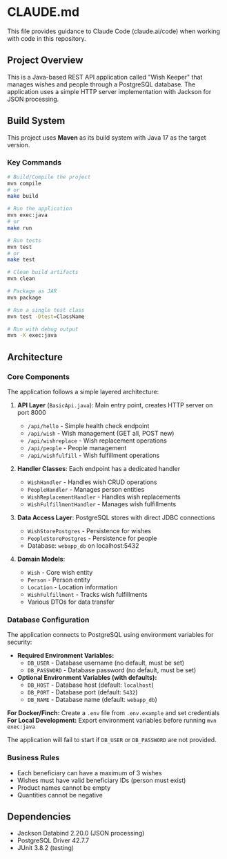 # CLAUDE.md

This file provides guidance to Claude Code (claude.ai/code) when working with code in this repository.

## Project Overview

This is a Java-based REST API application called "Wish Keeper" that manages wishes and people through a PostgreSQL database. The application uses a simple HTTP server implementation with Jackson for JSON processing.

## Build System

This project uses **Maven** as its build system with Java 17 as the target version.

### Key Commands

```bash
# Build/Compile the project
mvn compile
# or
make build

# Run the application
mvn exec:java
# or
make run

# Run tests
mvn test
# or
make test

# Clean build artifacts
mvn clean

# Package as JAR
mvn package

# Run a single test class
mvn test -Dtest=ClassName

# Run with debug output
mvn -X exec:java
```

## Architecture

### Core Components

The application follows a simple layered architecture:

1. **API Layer** (`BasicApi.java`): Main entry point, creates HTTP server on port 8000
   - `/api/hello` - Simple health check endpoint
   - `/api/wish` - Wish management (GET all, POST new)
   - `/api/wishreplace` - Wish replacement operations
   - `/api/people` - People management
   - `/api/wishfulfill` - Wish fulfillment operations

2. **Handler Classes**: Each endpoint has a dedicated handler
   - `WishHandler` - Handles wish CRUD operations
   - `PeopleHandler` - Manages person entities
   - `WishReplacementHandler` - Handles wish replacements
   - `WishFulfillmentHandler` - Manages wish fulfillments

3. **Data Access Layer**: PostgreSQL stores with direct JDBC connections
   - `WishStorePostgres` - Persistence for wishes
   - `PeopleStorePostgres` - Persistence for people
   - Database: `webapp_db` on localhost:5432

4. **Domain Models**:
   - `Wish` - Core wish entity
   - `Person` - Person entity
   - `Location` - Location information
   - `WishFulfillment` - Tracks wish fulfillments
   - Various DTOs for data transfer

### Database Configuration

The application connects to PostgreSQL using environment variables for security:
- **Required Environment Variables:**
  - `DB_USER` - Database username (no default, must be set)
  - `DB_PASSWORD` - Database password (no default, must be set)
- **Optional Environment Variables (with defaults):**
  - `DB_HOST` - Database host (default: `localhost`)
  - `DB_PORT` - Database port (default: `5432`)
  - `DB_NAME` - Database name (default: `webapp_db`)

**For Docker/Finch:** Create a `.env` file from `.env.example` and set credentials
**For Local Development:** Export environment variables before running `mvn exec:java`

The application will fail to start if `DB_USER` or `DB_PASSWORD` are not provided.

### Business Rules

- Each beneficiary can have a maximum of 3 wishes
- Wishes must have valid beneficiary IDs (person must exist)
- Product names cannot be empty
- Quantities cannot be negative

## Dependencies

- Jackson Databind 2.20.0 (JSON processing)
- PostgreSQL Driver 42.7.7
- JUnit 3.8.2 (testing)